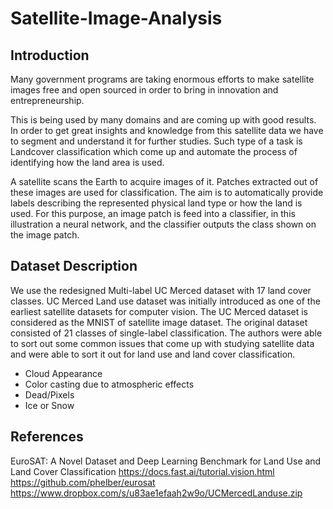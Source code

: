 # Satellite-Image-Analysis
## Introduction
Many government programs are taking enormous efforts to make satellite images free and open sourced in order to bring in innovation and entrepreneurship. 

This is being used by many domains and are coming up with good results. In order to get great insights and knowledge from this satellite data we have to segment and understand it for further studies. Such type of a task is Landcover classification which come up and automate the process of identifying how the land area is used. 

A satellite scans the Earth to acquire images of it. Patches extracted out of these images are used for classification. The aim is to automatically provide labels describing the represented physical land type or how the land is used. For this purpose, an image patch is feed into a classifier, in this illustration a neural network, and the classifier outputs the class shown on the image patch.

## Dataset Description
We use the redesigned Multi-label UC Merced dataset with 17 land cover classes. UC Merced Land use dataset was initially introduced as one of the earliest satellite datasets for computer vision. The UC Merced dataset is considered as the MNIST of satellite image dataset. The original dataset consisted of 21 classes of single-label classification.
The authors were able to sort out some common issues that come up with studying satellite data and were able to sort it out for land use and land cover classification.
-	Cloud Appearance
-	Color casting due to atmospheric effects
-	Dead/Pixels
-	Ice or Snow

## References

EuroSAT: A Novel Dataset and Deep Learning Benchmark for Land Use and Land Cover Classification
https://docs.fast.ai/tutorial.vision.html
https://github.com/phelber/eurosat
https://www.dropbox.com/s/u83ae1efaah2w9o/UCMercedLanduse.zip
